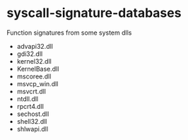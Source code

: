 # syscall-signature-databases

Function signatures from some system dlls
- advapi32.dll
- gdi32.dll
- kernel32.dll
- KernelBase.dll
- mscoree.dll
- msvcp_win.dll
- msvcrt.dll
- ntdll.dll
- rpcrt4.dll
- sechost.dll
- shell32.dll
- shlwapi.dll
